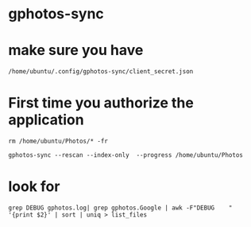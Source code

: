 # gphotos-sync

# make sure you have

```
/home/ubuntu/.config/gphotos-sync/client_secret.json

```
# First time you authorize the application

```
rm /home/ubuntu/Photos/* -fr

gphotos-sync --rescan --index-only  --progress /home/ubuntu/Photos

```

# look for 

```
grep DEBUG gphotos.log| grep gphotos.Google | awk -F"DEBUG    " '{print $2}' | sort | uniq > list_files
```
